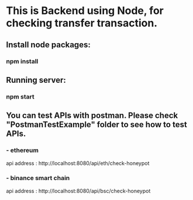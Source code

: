 # This is Backend using Node, for checking transfer transaction.

## Install node packages:
### npm install

## Running server:
### npm start

## You can test APIs with postman. Please check "PostmanTestExample" folder to see how to test APIs.

### - ethereum
api address : http://localhost:8080/api/eth/check-honeypot

### - binance smart chain
api address : http://localhost:8080/api/bsc/check-honeypot
